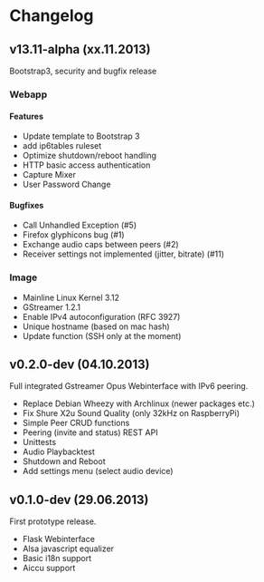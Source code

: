 # Changelog

## v13.11-alpha (xx.11.2013)
Bootstrap3, security and bugfix release

### Webapp

#### Features

- Update template to Bootstrap 3
- add ip6tables ruleset
- Optimize shutdown/reboot handling
- HTTP basic access authentication
- Capture Mixer
- User Password Change

#### Bugfixes

- Call Unhandled Exception (#5)
- Firefox glyphicons bug (#1)
- Exchange audio caps between peers (#2)
- Receiver settings not implemented (jitter, bitrate) (#11)

### Image

- Mainline Linux Kernel 3.12
- GStreamer 1.2.1
- Enable IPv4 autoconfiguration (RFC 3927)
- Unique hostname (based on mac hash)
- Update function (SSH only at the moment)


## v0.2.0-dev (04.10.2013)
Full integrated Gstreamer Opus Webinterface with IPv6 peering.

- Replace Debian Wheezy with Archlinux (newer packages etc.)
- Fix Shure X2u Sound Quality (only 32kHz on RaspberryPi)
- Simple Peer CRUD functions
- Peering (invite and status) REST API
- Unittests
- Audio Playbacktest
- Shutdown and Reboot
- Add settings menu (select audio device)


## v0.1.0-dev (29.06.2013)
First prototype release.

- Flask Webinterface
- Alsa javascript equalizer
- Basic i18n support
- Aiccu support
